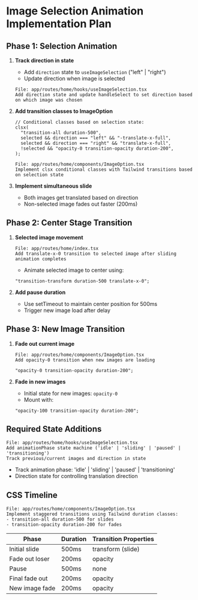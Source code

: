 # Image Selection Animation Implementation Plan

## Phase 1: Selection Animation

1. **Track direction in state**

   - Add `direction` state to `useImageSelection` ("left" | "right")
   - Update direction when image is selected

   ```coding-prompt
   File: app/routes/home/hooks/useImageSelection.tsx
   Add direction state and update handleSelect to set direction based on which image was chosen
   ```

2. **Add transition classes to ImageOption**

   ```tsx
   // Conditional classes based on selection state:
   clsx(
     "transition-all duration-500",
     selected && direction === "left" && "-translate-x-full",
     selected && direction === "right" && "translate-x-full",
     !selected && "opacity-0 transition-opacity duration-200",
   );
   ```

   ```coding-prompt
   File: app/routes/home/components/ImageOption.tsx
   Implement clsx conditional classes with Tailwind transitions based on selection state
   ```

3. **Implement simultaneous slide**
   - Both images get translated based on direction
   - Non-selected image fades out faster (200ms)

## Phase 2: Center Stage Transition

1. **Selected image movement**

   ```coding-prompt
   File: app/routes/home/index.tsx
   Add translate-x-0 transition to selected image after sliding animation completes
   ```

   - Animate selected image to center using:

   ```tsx
   "transition-transform duration-500 translate-x-0";
   ```

2. **Add pause duration**
   - Use setTimeout to maintain center position for 500ms
   - Trigger new image load after delay

## Phase 3: New Image Transition

1. **Fade out current image**

   ```coding-prompt
   File: app/routes/home/components/ImageOption.tsx
   Add opacity-0 transition when new images are loading
   ```

   ```tsx
   "opacity-0 transition-opacity duration-200";
   ```

2. **Fade in new images**
   - Initial state for new images: `opacity-0`
   - Mount with:
   ```tsx
   "opacity-100 transition-opacity duration-200";
   ```

## Required State Additions

```coding-prompt
File: app/routes/home/hooks/useImageSelection.tsx
Add animationPhase state machine ('idle' | 'sliding' | 'paused' | 'transitioning')
Track previous/current images and direction in state
```

- Track animation phase: 'idle' | 'sliding' | 'paused' | 'transitioning'
- Direction state for controlling translation direction

## CSS Timeline

```coding-prompt
File: app/routes/home/components/ImageOption.tsx
Implement staggered transitions using Tailwind duration classes:
- transition-all duration-500 for slides
- transition-opacity duration-200 for fades
```

| Phase          | Duration | Transition Properties |
| -------------- | -------- | --------------------- |
| Initial slide  | 500ms    | transform (slide)     |
| Fade out loser | 200ms    | opacity               |
| Pause          | 500ms    | none                  |
| Final fade out | 200ms    | opacity               |
| New image fade | 200ms    | opacity               |
